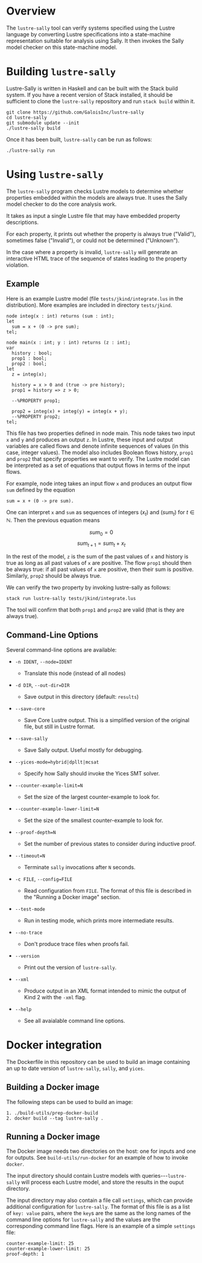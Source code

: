 # Overview

The `lustre-sally` tool can verify systems specified using the Lustre
language by converting Lustre specifications into a state-machine
representation suitable for analysis using Sally. It then invokes the
Sally model checker on this state-machine model.

# Building `lustre-sally`

Lustre-Sally is written in Haskell and can be built with the Stack build
system. If you have a recent version of Stack installed, it should be
sufficient to clone the `lustre-sally` repository and run `stack build`
within it.

    git clone https://github.com/GaloisInc/lustre-sally
    cd lustre-sally
    git submodule update --init
    ./lustre-sally build

Once it has been built, `lustre-sally` can be run as follows:

    ./lustre-sally run

# Using `lustre-sally`

The `lustre-sally` program checks Lustre models to determine whether
properties embedded within the models are always true. It uses the
Sally model checker to do the core analysis work.

It takes as input a single Lustre file that may have embedded
property descriptions.

For each property, it prints out whether the property is always true
("Valid"), sometimes false ("Invalid"), or could not be determined
("Unknown").

In the case where a property is invalid, `lustre-sally` will generate
an interactive HTML trace of the sequence of states leading to the
property violation.

## Example

Here is an example Lustre model (file `tests/jkind/integrate.lus` in the
distribution). More examples are included in directory `tests/jkind`.

~~~~
node integ(x : int) returns (sum : int);
let
  sum = x + (0 -> pre sum);
tel;

node main(x : int; y : int) returns (z : int);
var
  history : bool;
  prop1 : bool;
  prop2 : bool;
let
  z = integ(x);

  history = x > 0 and (true -> pre history);
  prop1 = history => z > 0;

  --%PROPERTY prop1;

  prop2 = integ(x) + integ(y) = integ(x + y);
  --%PROPERTY prop2;
tel;
~~~~


This file has two properties defined in node main. This node takes two
input `x` and `y` and produces an output `z`. In Lustre, these input and
output variables are called flows and denote infinite sequences of
values (in this case, integer values). The model also includes Boolean
flows history, `prop1` and `prop2` that specify properties we want to
verify. The Lustre model can be interpreted as a set of equations that
output flows in terms of the input flows.

For example, node integ takes an input flow `x` and produces an output
flow `sum` defined by the equation

    sum = x + (0 -> pre sum).

One can interpret `x` and `sum` as sequences of integers ($x_{t}$) and
($\mathit{sum}_{t}$) for $t \in \mathbb{N}$. Then the previous equation means

$$
\mathit{sum}_0 = 0
$$
$$
\mathit{sum}_{t+1} = \mathit{sum}_{t} + x_{t}
$$

In the rest of the model, `z` is the sum of the past values of `x` and
history is true as long as all past values of `x` are positive. The flow
`prop1` should then be always true: if all past values of `x` are
positive, then their sum is positive. Similarly, `prop2` should be
always true.

We can verify the two property by invoking lustre-sally as follows:

    stack run lustre-sally tests/jkind/integrate.lus

The tool will confirm that both `prop1` and `prop2` are valid (that is
they are always true).

## Command-Line Options

Several command-line options are available:

* `-n IDENT`, `--node=IDENT`
    * Translate this node (instead of all nodes)

* `-d DIR`, `--out-dir=DIR`
    * Save output in this directory (default: `results`)

* `--save-core`
    * Save Core Lustre output. This is a simplified version of the
      original file, but still in Lustre format.

* `--save-sally`
    * Save Sally output. Useful mostly for debugging.

* `--yices-mode=hybrid|dpllt|mcsat`
    * Specify how Sally should invoke the Yices SMT solver.

* `--counter-example-limit=N`
    * Set the size of the largest counter-example to look for.

* `--counter-example-lower-limit=N`
    * Set the size of the smallest counter-example to look for.

* `--proof-depth=N`
    * Set the number of previous states to consider during inductive
      proof.

* `--timeout=N`
    * Terminate `sally` invocations after `N` seconds.

* `-c FILE`, `--config=FILE`
    * Read configuration from `FILE`. The format of this file is
      described in the "Running a Docker image" section.

* `--test-mode`
    * Run in testing mode, which prints more intermediate results.

* `--no-trace`
    * Don't produce trace files when proofs fail.

* `--version`
    * Print out the version of `lustre-sally`.

* `--xml`
    * Produce output in an XML format intended to mimic the output of
      Kind 2 with the `-xml` flag.

* `--help`
    * See all avaialable command line options.

# Docker integration

The Dockerfile in this repository can be used to build an image
containing an up to date version of `lustre-sally`, `sally`, and
`yices`.

## Building a Docker image

The following steps can be used to build an image:

    1. ./build-utils/prep-docker-build
    2. docker build --tag lustre-sally .

## Running a Docker image

The Docker image needs two directories on the host: one for inputs
and one for outputs.  See `build-utils/run-docker` for an example of how to
invoke `docker`.

The input directory should contain Lustre models with
queries---`lustre-sally` will process each Lustre model, and store the
results in the ouput directory.

The input directory may also contain a file call `settings`, which can
provide additional configuration for `lustre-sally`.  The format of this
file is as a list of `key: value` pairs, where the `key`s are the same
as the long names of the command line options for `lustre-sally` and
the values are the corresponding command line flags.  Here is an example
of a simple `settings` file:

    counter-example-limit: 25
    counter-example-lower-limit: 25
    proof-depth: 1
